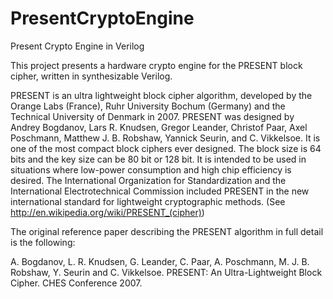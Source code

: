# PresentCryptoEngine
Present Crypto Engine in Verilog

This project presents a hardware crypto engine for the PRESENT block cipher, written in 
synthesizable Verilog.

PRESENT is an ultra lightweight block cipher algorithm, developed by the Orange Labs (France), 
Ruhr University Bochum (Germany) and the Technical University of Denmark in 2007. PRESENT was 
designed by Andrey Bogdanov, Lars R. Knudsen, Gregor Leander, Christof Paar, Axel Poschmann, 
Matthew J. B. Robshaw, Yannick Seurin, and C. Vikkelsoe. It is one of the most compact block 
ciphers ever designed. The block size is 64 bits and the key size can be 80 bit or 128 bit. 
It is intended to be used in situations where low-power consumption and high chip efficiency 
is desired. The International Organization for Standardization and the International 
Electrotechnical Commission included PRESENT in the new international standard for 
lightweight cryptographic methods. (See http://en.wikipedia.org/wiki/PRESENT_(cipher))

The original reference paper describing the PRESENT algorithm in full detail is the following:

A. Bogdanov, L. R. Knudsen, G. Leander, C. Paar, A. Poschmann, M. J. B. Robshaw, Y. Seurin and
C. Vikkelsoe. PRESENT: An Ultra-Lightweight Block Cipher. CHES Conference 2007.
